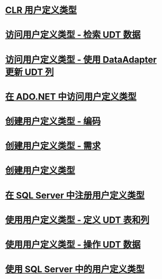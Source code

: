 # [CLR 用户定义类型](clr-user-defined-types.md)
# [访问用户定义类型 - 检索 UDT 数据](accessing-user-defined-types-retrieving-udt-data.md)
# [访问用户定义类型 - 使用 DataAdapter 更新 UDT 列](accessing-user-defined-types-updating-udt-columns-with-dataadapters.md)
# [在 ADO.NET 中访问用户定义类型](accessing-user-defined-types-in-ado-net.md)
# [创建用户定义类型 - 编码](creating-user-defined-types-coding.md)
# [创建用户定义类型 - 需求](creating-user-defined-types-requirements.md)
# [创建用户定义类型](creating-user-defined-types.md)
# [在 SQL Server 中注册用户定义类型](registering-user-defined-types-in-sql-server.md)
# [使用用户定义类型 - 定义 UDT 表和列](working-with-user-defined-types-defining-udt-tables-and-columns.md)
# [使用用户定义类型 - 操作 UDT 数据](working-with-user-defined-types-manipulating-udt-data.md)
# [使用 SQL Server 中的用户定义类型](working-with-user-defined-types-in-sql-server.md)

